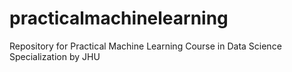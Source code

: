 # practicalmachinelearning
Repository for Practical Machine Learning Course in Data Science Specialization by JHU
